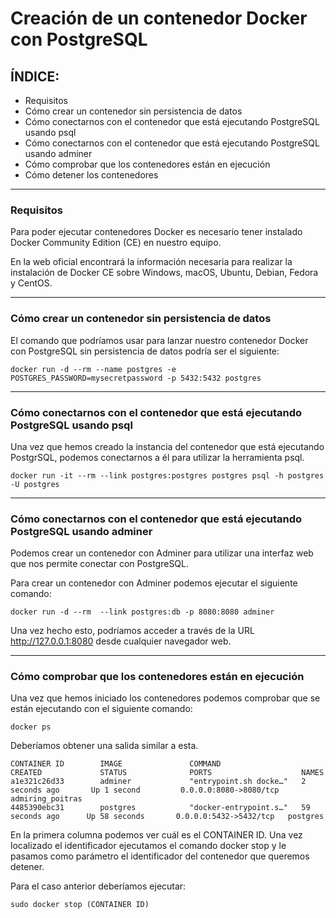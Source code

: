 # Creación de un contenedor Docker con PostgreSQL
## ÍNDICE:
- Requisitos
- Cómo crear un contenedor sin persistencia de datos
- Cómo conectarnos con el contenedor que está ejecutando PostgreSQL usando psql
- Cómo conectarnos con el contenedor que está ejecutando PostgreSQL usando adminer
- Cómo comprobar que los contenedores están en ejecución
- Cómo detener los contenedores

---

### Requisitos
Para poder ejecutar contenedores Docker es necesario tener instalado Docker Community Edition (CE) en nuestro equipo.

En la web oficial encontrará la información necesaria para realizar la instalación de Docker CE sobre Windows, macOS, Ubuntu, Debian, Fedora y CentOS.

---

### Cómo crear un contenedor sin persistencia de datos

El comando que podríamos usar para lanzar nuestro contenedor Docker con PostgreSQL sin persistencia de datos podría ser el siguiente:

    docker run -d --rm --name postgres -e POSTGRES_PASSWORD=mysecretpassword -p 5432:5432 postgres

--- 

### Cómo conectarnos con el contenedor que está ejecutando PostgreSQL usando psql

Una vez que hemos creado la instancia del contenedor que está ejecutando PostgrSQL, podemos conectarnos a él para utilizar la herramienta psql.

    docker run -it --rm --link postgres:postgres postgres psql -h postgres -U postgres

---

### Cómo conectarnos con el contenedor que está ejecutando PostgreSQL usando adminer

Podemos crear un contenedor con Adminer para utilizar una interfaz web que nos permite conectar con PostgreSQL.

Para crear un contenedor con Adminer podemos ejecutar el siguiente comando:

    docker run -d --rm  --link postgres:db -p 8080:8080 adminer

Una vez hecho esto, podríamos acceder a través de la URL http://127.0.0.1:8080 desde cualquier navegador web.

---

### Cómo comprobar que los contenedores están en ejecución

Una vez que hemos iniciado los contenedores podemos comprobar que se están ejecutando con el siguiente comando:

    docker ps

Deberíamos obtener una salida similar a esta.

    CONTAINER ID        IMAGE               COMMAND                  CREATED             STATUS              PORTS                    NAMES
    a1e321c26d33        adminer             "entrypoint.sh docke…"   2 seconds ago       Up 1 second         0.0.0.0:8080->8080/tcp   admiring_poitras
    4485390ebc31        postgres            "docker-entrypoint.s…"   59 seconds ago      Up 58 seconds       0.0.0.0:5432->5432/tcp   postgres

En la primera columna podemos ver cuál es el CONTAINER ID. Una vez localizado el identificador ejecutamos el comando docker stop y le pasamos como parámetro el identificador del contenedor que queremos detener.

Para el caso anterior deberíamos ejecutar:

    sudo docker stop (CONTAINER ID)